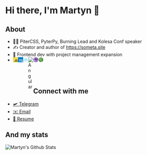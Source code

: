 # Hi there, I'm Martyn 👋

## About

- 👩‍🎤 PiterCSS, PyterPy, Burning Lead and Kolesa Conf speaker
- ✍️ Creator and author of https://someta.site
- 💪 Frontend dev with project management expansion
- 
  <img align="left" alt="JavaScript" width="16px" 
    src="https://raw.githubusercontent.com/github/explore/80688e429a7d4ef2fca1e82350fe8e3517d3494d/topics/javascript/javascript.png" />
  <img align="left" alt="JavaScript" width="16px"
    src="https://raw.githubusercontent.com/github/explore/80688e429a7d4ef2fca1e82350fe8e3517d3494d/topics/typescript/typescript.png" />
  <img align="left" alt="React" width="16px" 
    src="https://raw.githubusercontent.com/github/explore/80688e429a7d4ef2fca1e82350fe8e3517d3494d/topics/react/react.png" />
  <img align="left" alt="Angular" width="16px" 
    src="https://raw.githubusercontent.com/angular/angular/master/aio/src/assets/images/logos/angular/angular.png" />
  <img align="left" alt="Gatsby" width="16px" 
    src="https://raw.githubusercontent.com/github/explore/e94815998e4e0713912fed477a1f346ec04c3da2/topics/gatsby/gatsby.png" />
  <img align="left" alt="Node.js" width="16px" 
    src="https://raw.githubusercontent.com/github/explore/80688e429a7d4ef2fca1e82350fe8e3517d3494d/topics/nodejs/nodejs.png" />

<br>
<br>

## Connect with me

- [🛩 Telegram][telegram]
- [✉️ Email][email]
- [📄 Resume][resume]

## And my stats

![Martyn's Github Stats](https://github-readme-stats.vercel.app/api?username=m0rtyn&show_icons=true&title_color=fff&icon_color=77ffff&text_color=9f9f9f&bg_color=151515)

[website]: https://someta.site
[twitter]: https://twitter.com/somartyn
[youtube]: https://www.youtube.com/channel/UCPE-DYC7ifz-BK47nm6VKHA
[linkedin]: https://linkedin.com/in/m0rtyn
[telegram]: https://t.me/m0rtyn
[resume]: https://www.notion.so/martyns0n/e-b4cf8e86c55143aa887051f12abe1391
[email]: mailto:zogacc@gmail.com

